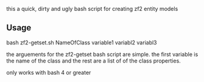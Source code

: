 this a quick, dirty and ugly bash script for creating zf2 entity models

## Usage

bash zf2-getset.sh NameOfClass variable1 variabl2 variabl3

the arguements for the zf2-getset bash script are simple. the first variable is the name of the class and the rest are a list of of the class properties. 

only works with bash 4 or greater
